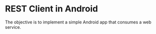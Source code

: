 # REST Client in Android
The objective is to implement a simple Android app that consumes a web service.
